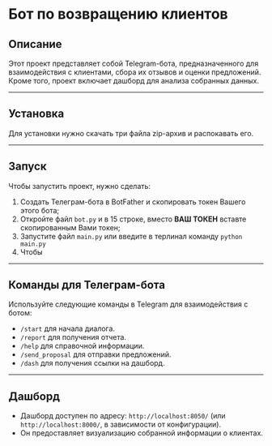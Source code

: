 # Бот по возвращению клиентов

## Описание
Этот проект представляет собой Telegram-бота, предназначенного для взаимодействия с клиентами, сбора их отзывов и оценки предложений. Кроме того, проект включает дашборд для анализа собранных данных.

---

## Установка
Для установки нужно скачать три файла zip-архив и распокавать его.

---

## Запуск
Чтобы запустить проект, нужно сделать:
1. Создать Телеграм-бота в BotFather и скопировать токен Вашего этого бота;
2. Откройте файл `bot.py` и в 15 строке, вместо **ВАШ ТОКЕН** вставте скопированным Вами токен;
3. Запустите файл `main.py` или введите в терлинал команду ```python main.py```
4. Чтобы

---

## Команды для Телеграм-бота
Используйте следующие команды в Telegram для взаимодействия с ботом:
- `/start` для начала диалога.
- `/report` для получения отчета.
- `/help` для справочной информации.
- `/send_proposal` для отправки предложений.
- `/dash` для получения ссылки на дашборд.

---

## Дашборд
- Дашборд доступен по адресу: `http://localhost:8050/` (или `http://localhost:8000/`, в зависимости от конфигурации).
- Он предоставляет визуализацию собранной информации о клиентах.
